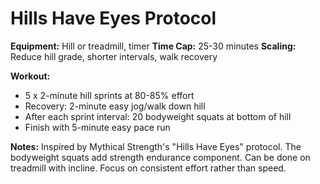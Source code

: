 # Hills Have Eyes Protocol

**Equipment:** Hill or treadmill, timer
**Time Cap:** 25-30 minutes
**Scaling:** Reduce hill grade, shorter intervals, walk recovery

**Workout:**
- 5 x 2-minute hill sprints at 80-85% effort
- Recovery: 2-minute easy jog/walk down hill
- After each sprint interval: 20 bodyweight squats at bottom of hill
- Finish with 5-minute easy pace run

**Notes:**
Inspired by Mythical Strength's "Hills Have Eyes" protocol. The bodyweight squats add strength endurance component. Can be done on treadmill with incline. Focus on consistent effort rather than speed.